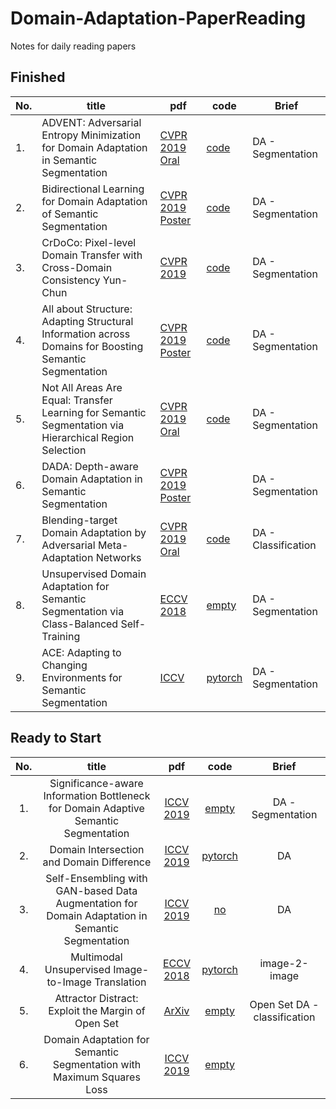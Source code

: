 # Domain-Adaptation-PaperReading
Notes for daily reading papers

## Finished

| No. | title | pdf | code | Brief| 
| --- | --- | --- | --- | --- |
| 1. |ADVENT: Adversarial Entropy Minimization for Domain Adaptation in Semantic Segmentation| [CVPR 2019 Oral]()| [code](https://github.com/valeoai/ADVENT)| DA - Segmentation |
| 2. |Bidirectional Learning for Domain Adaptation of Semantic Segmentation| [CVPR 2019 Poster]() |[code](https://github.com/liyunsheng13/BDL)| DA - Segmentation |
| 3. |CrDoCo: Pixel-level Domain Transfer with Cross-Domain Consistency Yun-Chun|[CVPR 2019]()|[code](https://yunchunchen.github.io/CrDoCo/) |DA - Segmentation|
| 4. |All about Structure: Adapting Structural Information across Domains for Boosting Semantic Segmentation|[CVPR 2019 Poster]()|[code](https://github.com/a514514772/DISE-Domain-Invariant-Structure-Extraction)|DA - Segmentation|
| 5. |Not All Areas Are Equal: Transfer Learning for Semantic Segmentation via Hierarchical Region Selection|[CVPR 2019 Oral]()|[code]()|DA - Segmentation|
| 6. |DADA: Depth-aware Domain Adaptation in Semantic Segmentation|[CVPR 2019 Poster]()||DA - Segmentation|
| 7. |Blending-target Domain Adaptation by Adversarial Meta-Adaptation Networks|[CVPR 2019 Oral]()|[code]()|DA - Classification|
| 8. |Unsupervised Domain Adaptation for Semantic Segmentation via Class-Balanced Self-Training|[ECCV 2018]() | [empty]()|DA - Segmentation|
| 9. | ACE: Adapting to Changing Environments for Semantic Segmentation |[ICCV](https://arxiv.org/abs/1904.06268) | [pytorch](https://github.com/JarvisLL/ACE) |DA - Segmentation|



## Ready to Start


| No. | title | pdf | code | Brief| 
| :-: | :-: | :-: | :-: | :-:|
|1. | Significance-aware Information Bottleneck for Domain Adaptive Semantic Segmentation|[ICCV 2019](https://arxiv.org/abs/1908.01925) | [empty]() | DA - Segmentation |
|2. | Domain Intersection and Domain Difference|[ICCV 2019](https://arxiv.org/abs/1908.11628)|[pytorch](https://github.com/sagiebenaim/DomainIntersectionDifference)|DA|
|3. | Self-Ensembling with GAN-based Data Augmentation for Domain Adaptation in Semantic Segmentation |[ICCV 2019](https://arxiv.org/pdf/1909.00589.pdf)|[no]()|DA|
|4. | Multimodal Unsupervised Image-to-Image Translation|[ECCV 2018](https://arxiv.org/pdf/1804.04732.pdf) | [pytorch](https://github.com/NVlabs/MUNIT) | image-2-image |
|5. | Attractor Distract: Exploit the Margin of Open Set |[ArXiv](https://arxiv.org/abs/1908.01925) | [empty]() | Open Set DA - classification | Aug. 7th,2019 |
|6. | Domain Adaptation for Semantic Segmentation with Maximum Squares Loss |[ICCV 2019](https://arxiv.org/abs/1909.13589) | [empty]() |  |  |

